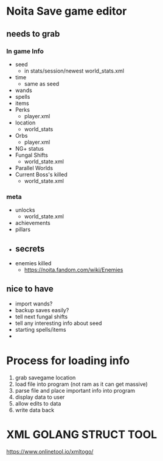 # Noita Save game editor
## needs to grab
### In game Info
- seed
  - in stats/session/newest  world_stats.xml
- time
  - same as seed
- wands
- spells
- items
- Perks
  - player.xml
- location
  - world_stats
- Orbs
  - player.xml
- NG+ status
- Fungal Shifts
  - world_state.xml
- Parallel Worlds
- Current Boss's killed
  - world_state.xml
### meta
- unlocks
  - world_state.xml
- achievements
- pillars
- secrets
  -
- enemies killed
  - https://noita.fandom.com/wiki/Enemies
## nice to have
- import wands?
- backup saves easily?
- tell next fungal shifts
- tell any interesting info about seed
- starting spells/items
-

# Process for loading info
1) grab savegame location
2) load file into program (not ram as it can get massive)
3) parse file and place important info into program
4) display data to user
5) allow edits to data
6) write data back


# XML GOLANG STRUCT TOOL
https://www.onlinetool.io/xmltogo/
